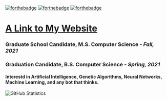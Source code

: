 [![forthebadge](https://forthebadge.com/images/badges/open-source.svg)](https://forthebadge.com)
[![forthebadge](https://forthebadge.com/images/badges/makes-people-smile.svg)](https://forthebadge.com)
[![forthebadge](https://forthebadge.com/images/badges/powered-by-black-magic.svg)](https://forthebadge.com)
# [A Link to My Website](https://hubertben.github.io/Personal-Website/)
### Graduate School Candidate, M.S. Computer Science - *Fall, 2021*
### Graduation Candidate, B.S. Computer Science - *Spring, 2021*
#### Interestd in Artificial Intelligence, Genetic Algorithms, Neural Networks, Machine Learning, and any bot that thinks.
![GitHub Statistics](https://github-readme-stats.vercel.app/api?username=hubertben&show_icons=true&hide_border=true)

